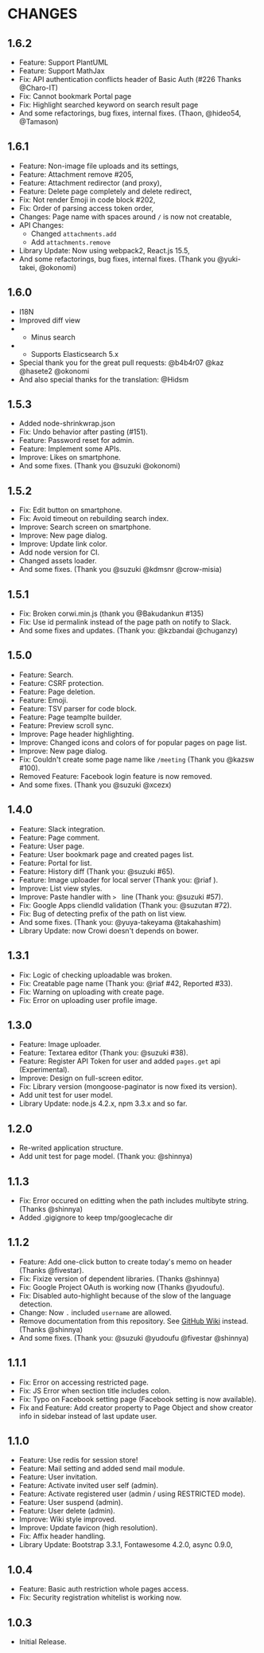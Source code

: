 CHANGES
========

## 1.6.2

- Feature: Support PlantUML
- Feature: Support MathJax
- Fix: API authentication conflicts header of Basic Auth (#226 Thanks @Charo-IT)
- Fix: Cannot bookmark Portal page
- Fix: Highlight searched keyword on search result page
- And some refactorings, bug fixes, internal fixes. (Thaon, @hideo54, @Tamason)

## 1.6.1

- Feature: Non-image file uploads and its settings,
- Feature: Attachment remove #205,
- Feature: Attachment redirector (and proxy),
- Feature: Delete page completely and delete redirect,
- Fix: Not render Emoji in code block #202,
- Fix: Order of parsing access token order,
- Changes: Page name with spaces around `/` is now not creatable,
- API Changes:
    - Changed `attachments.add`
    - Add `attachments.remove`
- Library Update: Now using webpack2, React.js 15.5,
- And some refactorings, bug fixes, internal fixes. (Thank you @yuki-takei, @okonomi)

## 1.6.0

- I18N
- Improved diff view
- - Minus search
- - Supports Elasticsearch 5.x
- Special thank you for the great pull requests: @b4b4r07 @kaz @hasete2 @okonomi
- And also special thanks for the translation: @Hidsm

## 1.5.3

* Added node-shrinkwrap.json
* Fix: Undo behavior after pasting (#151).
* Feature: Password reset for admin.
* Feature: Implement some APIs.
* Improve: Likes on smartphone.
* And some fixes. (Thank you @suzuki @okonomi)

## 1.5.2

* Fix: Edit button on smartphone.
* Fix: Avoid timeout on rebuilding search index.
* Improve: Search screen on smartphone.
* Improve: New page dialog.
* Improve: Update link color.
* Add node version for CI.
* Changed assets loader.
* And some fixes. (Thank you @suzuki @kdmsnr @crow-misia)

## 1.5.1

* Fix: Broken corwi.min.js (thank you @Bakudankun #135)
* Fix: Use id permalink instead of the page path on notify to Slack.
* And some fixes and updates. (Thank you: @kzbandai @chuganzy)

## 1.5.0

* Feature: Search.
* Feature: CSRF protection.
* Feature: Page deletion.
* Feature: Emoji.
* Feature: TSV parser for code block.
* Feature: Page teamplte builder.
* Feature: Preview scroll sync.
* Improve: Page header highlighting.
* Improve: Changed icons and colors of for popular pages on page list.
* Improve: New page dialog.
* Fix: Couldn't create some page name like `/meeting` (Thank you @kazsw #100).
* Removed Feature: Facebook login feature is now removed.
* And some fixes. (Thank you @suzuki @xcezx)

## 1.4.0

* Feature: Slack integration.
* Feature: Page comment.
* Feature: User page.
* Feature: User bookmark page and created pages list.
* Feature: Portal for list.
* Feature: History diff (Thank you: @suzuki #65).
* Feature: Image uploader for local server (Thank you: @riaf ).
* Improve: List view styles.
* Improve: Paste handler with `> ` line (Thank you: @suzuki #57).
* Fix: Google Apps cliendId validation (Thank you: @suzutan #72).
* Fix: Bug of detecting prefix of the path on list view.
* And some fixes. (Thank you: @yuya-takeyama @takahashim)
* Library Update: now Crowi doesn't depends on bower.

## 1.3.1

* Fix: Logic of checking uploadable was broken.
* Fix: Creatable page name (Thank you: @riaf #42, Reported #33).
* Fix: Warning on uploading with create page.
* Fix: Error on uploading user profile image.

## 1.3.0

* Feature: Image uploader.
* Feature: Textarea editor (Thank you: @suzuki #38).
* Feature: Register API Token for user and added `pages.get` api (Experimental).
* Improve: Design on full-screen editor.
* Fix: Library version (mongoose-paginator is now fixed its version).
* Add unit test for user model.
* Library Update: node.js 4.2.x, npm 3.3.x and so far.

## 1.2.0

* Re-writed application structure.
* Add unit test for page model. (Thank you: @shinnya)

## 1.1.3

* Fix: Error occured on editting when the path includes multibyte string. (Thanks @shinnya)
* Added .gigignore to keep tmp/googlecache dir

## 1.1.2

* Feature: Add one-click button to create today's memo on  header (Thanks @fivestar).
* Fix: Fixize version of dependent libraries. (Thanks @shinnya)
* Fix: Google Project OAuth is working now (Thanks @yudoufu).
* Fix: Disabled auto-highlight because of the slow of the language detection.
* Change: Now `.` included `username` are allowed.
* Remove documentation from this repository. See [GitHub Wiki](https://github.com/crowi/crowi/wiki) instead. (Thanks @shinnya)
* And some fixes. (Thank you: @suzuki @yudoufu @fivestar @shinnya)

## 1.1.1

* Fix: Error on accessing restricted page.
* Fix: JS Error when section title includes colon.
* Fix: Typo on Facebook setting page (Facebook setting is now available).
* Fix and Feature: Add creator property to Page Object and show creator info in sidebar instead of last update user.

## 1.1.0

* Feature: Use redis for session store!
* Feature: Mail setting and added send mail module.
* Feature: User invitation.
* Feature: Activate invited user self (admin).
* Feature: Activate registered user (admin / using RESTRICTED mode).
* Feature: User suspend (admin).
* Feature: User delete (admin).
* Improve: Wiki style improved.
* Improve: Update favicon (high resolution).
* Fix: Affix header handling.
* Library Update: Bootstrap 3.3.1, Fontawesome 4.2.0, async 0.9.0,

## 1.0.4

* Feature: Basic auth restriction whole pages access.
* Fix: Security registration whitelist is working now.

## 1.0.3

* Initial Release.

